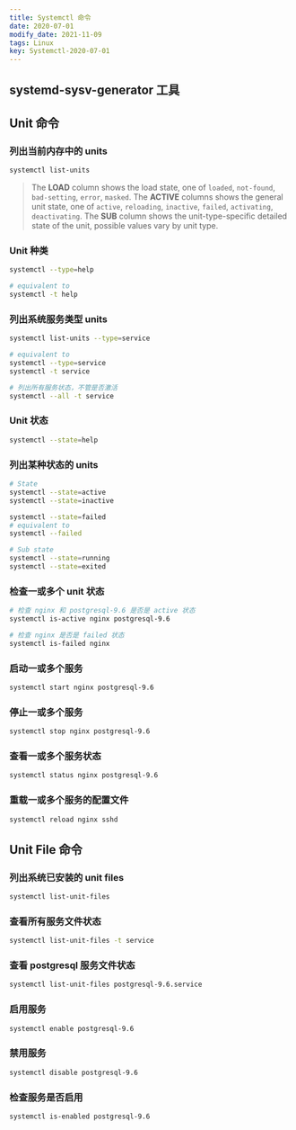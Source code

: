 ```yaml
---
title: Systemctl 命令
date: 2020-07-01
modify_date: 2021-11-09
tags: Linux
key: Systemctl-2020-07-01
---
```


## systemd-sysv-generator 工具

## Unit 命令

### 列出当前内存中的 units

```bash
systemctl list-units
```

> The **LOAD** column shows the load state, one of `loaded`, `not-found`, `bad-setting`, `error`, `masked`. The **ACTIVE** columns shows the general unit state, one of `active`, `reloading`, `inactive`, `failed`, `activating`, `deactivating`. The **SUB** column shows the unit-type-specific detailed state of the unit, possible values vary by unit type.

<!--more-->

### Unit 种类

```bash
systemctl --type=help

# equivalent to
systemctl -t help
```

### 列出系统服务类型 units

```bash
systemctl list-units --type=service

# equivalent to
systemctl --type=service
systemctl -t service

# 列出所有服务状态，不管是否激活
systemctl --all -t service
```

### Unit 状态

```bash
systemctl --state=help
```

### 列出某种状态的 units

```bash
# State
systemctl --state=active
systemctl --state=inactive

systemctl --state=failed
# equivalent to
systemctl --failed

# Sub state
systemctl --state=running
systemctl --state=exited
```

### 检查一或多个 unit 状态

```bash
# 检查 nginx 和 postgresql-9.6 是否是 active 状态
systemctl is-active nginx postgresql-9.6

# 检查 nginx 是否是 failed 状态
systemctl is-failed nginx
```

### 启动一或多个服务

```bash
systemctl start nginx postgresql-9.6
```

### 停止一或多个服务

```bash
systemctl stop nginx postgresql-9.6
```

### 查看一或多个服务状态

```bash
systemctl status nginx postgresql-9.6
```

### 重载一或多个服务的配置文件

```bash
systemctl reload nginx sshd
```

## Unit File 命令

### 列出系统已安装的 unit files

```bash
systemctl list-unit-files
```

### 查看所有服务文件状态

```bash
systemctl list-unit-files -t service
```

### 查看 postgresql 服务文件状态

```bash
systemctl list-unit-files postgresql-9.6.service
```

### 启用服务

```bash
systemctl enable postgresql-9.6
```

### 禁用服务

```bash
systemctl disable postgresql-9.6
```

### 检查服务是否启用

```bash
systemctl is-enabled postgresql-9.6
```
